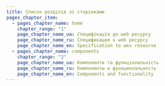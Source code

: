 ```yaml
---
title: Список розділів зі сторінками
pages_chapter_item:
  - pages_chapter_name: home
    chapter_range: "1"
    page_chapter_name_ua: Специфікація до web ресурсу
    page_chapter_name_ru: Спецификация к web ресурсу
    page_chapter_name_en: Specification to wev resourse
  - pages_chapter_name: components
    chapter_range: "2"
    page_chapter_name_ua: Компоненти та функціональність
    page_chapter_name_ru: Компоненты и функциональность
    page_chapter_name_en: Components and functionality
---
```


